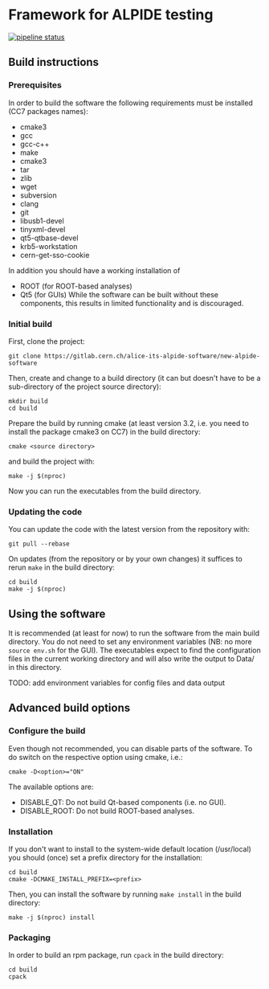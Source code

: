 # Framework for ALPIDE testing

[![pipeline status](https://gitlab.cern.ch/alice-its-alpide-software/new-alpide-software/badges/master/pipeline.svg)](https://gitlab.cern.ch/alice-its-alpide-software/new-alpide-software/commits/master)

## Build instructions

### Prerequisites
In order to build the software the following requirements must be installed 
(CC7 packages names):
- cmake3
- gcc
- gcc-c++
- make
- cmake3
- tar
- zlib
- wget
- subversion
- clang
- git
- libusb1-devel
- tinyxml-devel
- qt5-qtbase-devel
- krb5-workstation
- cern-get-sso-cookie

In addition you should have a working installation of
- ROOT (for ROOT-based analyses)
- Qt5 (for GUIs)
While the software can be built without these components, this results in
limited functionality and is discouraged.

### Initial build

First, clone the project:
```
git clone https://gitlab.cern.ch/alice-its-alpide-software/new-alpide-software
```
Then, create and change to a build directory (it can but doesn't have
to be a sub-directory of the project source directory):
```
mkdir build
cd build
```
Prepare the build by running cmake (at least version 3.2, i.e. you
need to install the package cmake3 on CC7) in the build directory:
```
cmake <source directory>
```
and build the project with:
```
make -j $(nproc)
```
Now you can run the executables from the build directory.

### Updating the code
You can update the code with the latest version from the repository with:
```
git pull --rebase
```

On updates (from the repository or by your own changes) it suffices to
rerun `make` in the build directory:
```
cd build
make -j $(nproc)
```

## Using the software
It is recommended (at least for now) to run the software from the main build
directory. You do not need to set any environment variables (NB: no more
`source env.sh` for the GUI). The executables expect to find the configuration
files in the current working directory and will also write the output to Data/
in this directory.

TODO: add environment variables for config files and data output

## Advanced build options

### Configure the build
Even though not recommended, you can disable parts of the software. To do switch 
on the respective option using cmake, i.e.:
```
cmake -D<option>="ON"
```
The available options are:
- DISABLE_QT: Do not build Qt-based components (i.e. no GUI).
- DISABLE_ROOT: Do not build ROOT-based analyses.

### Installation

If you don't want to install to the system-wide default location
(/usr/local) you should (once) set a prefix directory for the
installation:
```
cd build
cmake -DCMAKE_INSTALL_PREFIX=<prefix>
```
Then, you can install the software by running `make install` in the
build directory:
```
make -j $(nproc) install
```

### Packaging

In order to build an rpm package, run `cpack` in the build directory:
```
cd build
cpack
```

